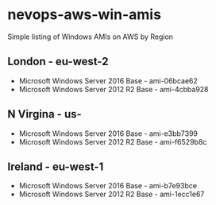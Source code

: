 # nevops-aws-win-amis
Simple listing of Windows AMIs on AWS by Region

## London - eu-west-2
* Microsoft Windows Server 2016 Base - ami-06bcae62
* Microsoft Windows Server 2012 R2 Base - ami-4cbba928

## N Virgina - us-
* Microsoft Windows Server 2016 Base - ami-e3bb7399
* Microsoft Windows Server 2012 R2 Base - ami-f6529b8c

## Ireland - eu-west-1
* Microsoft Windows Server 2016 Base - ami-b7e93bce
* Microsoft Windows Server 2012 R2 Base - ami-1ecc1e67
